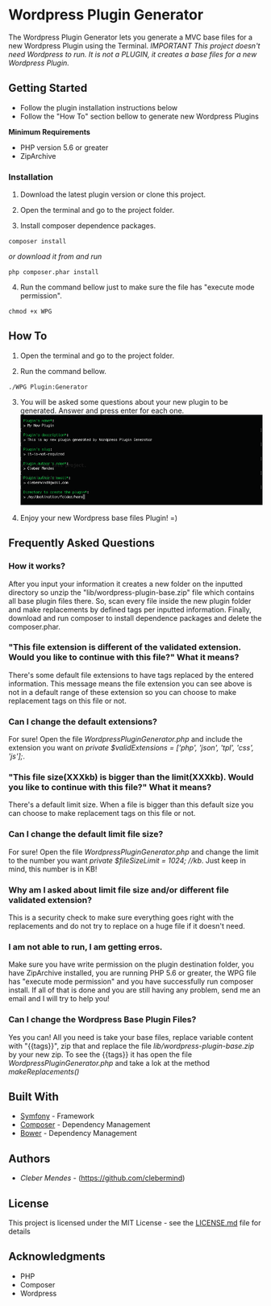 # Wordpress Plugin Generator

The Wordpress Plugin Generator lets you generate a MVC base files for a new Wordpress Plugin using the Terminal.
*IMPORTANT This project doesn't need Wordpress to run. It is not a PLUGIN, it creates a base files for a new Wordpress Plugin.*

## Getting Started

* Follow the plugin installation instructions below
* Follow the "How To" section bellow to generate new Wordpress Plugins

**Minimum Requirements**

* PHP version 5.6 or greater
* ZipArchive

### Installation

1. Download the latest plugin version or clone this project.

2. Open the terminal and go to the project folder.

3. Install composer dependence packages.
```
composer install
```
*or download it from and run*
```
php composer.phar install
```

4. Run the command bellow just to make sure the file has "execute mode permission".
```
chmod +x WPG
```

## How To

1. Open the terminal and go to the project folder.

2. Run the command bellow.
```
./WPG Plugin:Generator
```

3. You will be asked some questions about your new plugin to be generated. Answer and press enter for each one.
![Generation Questions](./docs/generation_questions.png "Generation Questions")

4. Enjoy your new Wordpress base files Plugin! =)

## Frequently Asked Questions

### How it works?
After you input your information it creates a new folder on the inputted directory so unzip the "lib/wordpress-plugin-base.zip" file which contains all base plugin files there. So, scan every file inside the new plugin folder and make replacements by defined tags per inputted information. Finally, download and run composer to install dependence packages and delete the composer.phar.

### "This file extension is different of the validated extension. Would you like to continue with this file?" What it means?
There's some default file extensions to have tags replaced by the entered information. This message means the file extension you can see above is not in a default range of these extension so you can choose to make replacement tags on this file or not.

### Can I change the default extensions?
For sure! Open the file *WordpressPluginGenerator.php* and include the extension you want on *private $validExtensions = ['php', 'json', 'tpl', 'css', 'js'];*.

### "This file size(XXXkb) is bigger than the limit(XXXkb). Would you like to continue with this file?" What it means?
There's a default limit size. When a file is bigger than this default size you can choose to make replacement tags on this file or not.

### Can I change the default limit file size?
For sure! Open the file *WordpressPluginGenerator.php* and change the limit to the number you want *private $fileSizeLimit = 1024; //kb*. Just keep in mind, this number is in KB!

### Why am I asked about limit file size and/or different file validated extension?
This is a security check to make sure everything goes right with the replacements and do not try to replace on a huge file if it doesn't need.

### I am not able to run, I am getting erros.
Make sure you have write permission on the plugin destination folder, you have ZipArchive installed, you are running PHP 5.6 or greater, the WPG file has "execute mode permission" and you have successfully run composer install.
If all of that is done and you are still having any problem, send me an email and I will try to help you!

### Can I change the Wordpress Base Plugin Files?
Yes you can! All you need is take your base files, replace variable content with "{{tags}}", zip that and replace the file *lib/wordpress-plugin-base.zip* by your new zip.
To see the {{tags}} it has open the file *WordpressPluginGenerator.php* and take a lok at the method *makeReplacements()*

## Built With

* [Symfony](https://symfony.com/) - Framework
* [Composer](https://getcomposer.org/) - Dependency Management
* [Bower](https://bower.io/) - Dependency Management

## Authors

* *Cleber Mendes* - (https://github.com/clebermind)

## License

This project is licensed under the MIT License - see the [LICENSE.md](LICENSE.md) file for details

## Acknowledgments

* PHP
* Composer
* Wordpress
